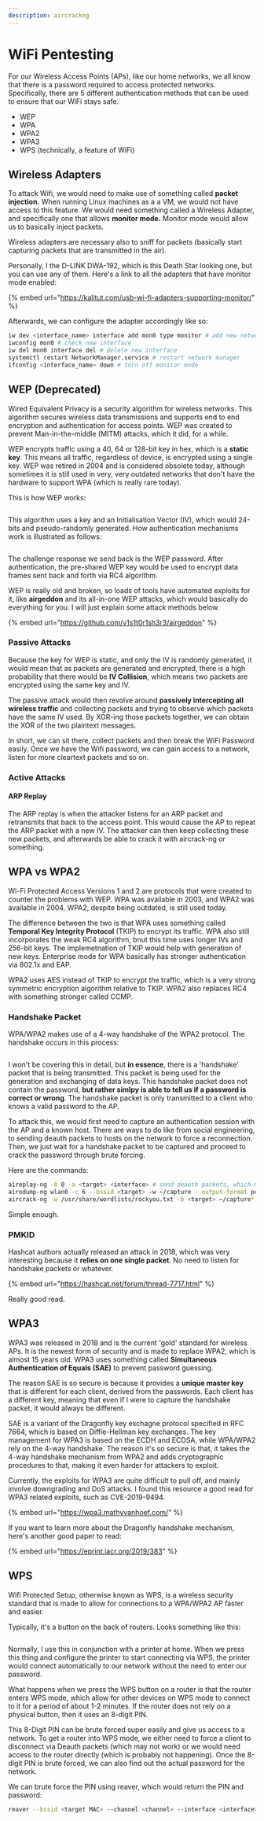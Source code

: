 ```yaml
---
description: aircrackng
---
```


# WiFi Pentesting

For our Wireless Access Points (APs), like our home networks, we all know that there is a password required to access protected networks. Specifically, there are 5 different authentication methods that can be used to ensure that our WiFi stays safe.&#x20;

* WEP
* WPA
* WPA2
* WPA3&#x20;
* WPS (technically, a feature of WiFi)

## Wireless Adapters

To attack Wifi, we would need to make use of something called **packet injection.** When running Linux machines as a a VM, we would not have access to this feature. We would need something called a Wireless Adapter, and specifically one that allows **monitor mode.** Monitor mode would allow us to basically inject packets.&#x20;

Wireless adapters are necessary also to sniff for packets (basically start capturing packets that are transmitted in the air).&#x20;

Personally, I the D-LINK DWA-192, which is this Death Star looking one, but you can use any of them. Here's a link to all the adapters that have monitor mode enabled:

{% embed url="https://kalitut.com/usb-wi-fi-adapters-supporting-monitor/" %}

Afterwards, we can configure the adapter accordingly like so:

```bash
iw dev <interface_name> interface add mon0 type monitor # add new network interface with monitor mode
iwconfig mon0 # check new interface
iw del mon0 interface del # delete new interface
systemctl restart NetworkManager.service # restart network manager
ifconfig <interface_name> down # turn off monitor mode
```

## WEP (Deprecated)

Wired Equivalent Privacy is a security algorithm for wireless networks. This algorithm secures wireless data transmissions and supports end to end encryption and authentication for access points. WEP was created to prevent Man-in-the-middle (MITM) attacks, which it did, for a while.&#x20;

WEP encrypts traffic using a 40, 64 or 128-bit key in hex, which is a **static key**. This means all traffic, regardless of device, is encrypted using a single key. WEP was retired in 2004 and is considered obsolete today, although sometimes it is still used in very, very outdated networks that don't have the hardware to support WPA (which is really rare today).&#x20;

This is how WEP works:

<figure><img src="../.gitbook/assets/image (3) (5).png" alt=""><figcaption></figcaption></figure>

This algorithm uses a key and an Initialisation Vector (IV), which would 24-bits and pseudo-randomly generated. How authentication mechanisms work is illustrated as follows:

<figure><img src="../.gitbook/assets/image (1) (1) (2).png" alt=""><figcaption></figcaption></figure>

The challenge response we send back is the WEP password. After authentication, the pre-shared WEP key would be used to encrypt data frames sent back and forth via RC4 algorithm.&#x20;

WEP is really old and broken, so loads of tools have automated exploits for it, like **airgeddon** and its  all-in-one WEP attacks, which would basically do everything for you. I will just explain some attack methods below.

{% embed url="https://github.com/v1s1t0r1sh3r3/airgeddon" %}

### Passive Attacks

Because the key for WEP is static, and only the IV is randomly generated, it would mean that as packets are generated and encrypted, there is a high probability that there would be **IV Collision**, which means two packets are encrypted using the same key and IV.&#x20;

The passive attack would then revolve around **passively intercepting all wireless traffic** and collecting packets and trying to observe which packets have the same IV used. By XOR-ing those packets together, we can obtain the XOR of the two plaintext messages.&#x20;

In short, we can sit there, collect packets and then break the WiFi Password easily. Once we have the Wifi password, we can gain access to a network, listen for more cleartext packets and so on.&#x20;

### Active Attacks

#### ARP Replay

The ARP replay is when the attacker listens for an ARP packet and retransmits that back to the access point. This would cause the AP to repeat the ARP packet with a new IV. The attacker can then keep collecting these new packets, and afterwards be able to crack it with aircrack-ng or something.

## WPA vs WPA2&#x20;

Wi-Fi Protected Access Versions 1 and 2 are protocols that were created to counter the problems with WEP. WPA was available in 2003, and WPA2 was available in 2004. WPA2, despite being outdated, is still used today.

The difference between the two is that WPA uses something called **Temporal Key Integrity Protocol** (TKIP) to encrypt its traffic. WPA also still incorporates the weak RC4 algorithm, bnut this time uses longer IVs and 256-bit keys. The implemetnation of TKIP would help with generation of new keys. Enterprise mode for WPA basically has stronger authentication via 802.1x and EAP.&#x20;

WPA2 uses AES instead of TKIP to encrypt the traffic, which is a very strong symmetric encryption algorithm relative to TKIP. WPA2 also replaces RC4 with something stronger called CCMP.&#x20;

### Handshake Packet

WPA/WPA2 makes use of a 4-way handshake of the WPA2 protocol. The handshake occurs in this process:

<figure><img src="../.gitbook/assets/image (1) (5).png" alt=""><figcaption></figcaption></figure>

I won't be covering this in detail, but **in essence**, there is a 'handshake' packet that is being transmitted. This packet is being used for the generation and exchanging of data keys. This handshake packet does not contain the password, **but rather simlpy is able to tell us if a password is correct or wrong**. The handshake packet is only transmitted to a client who knows a valid password to the AP.&#x20;

To attack this, we would first need to capture an authentication session with the AP and a known host. There are ways to do like from social engineering, to sending deauth packets to hosts on the network to force a reconnection. Then, we just wait for a handshake packet to be captured and proceed to crack the password through brute forcing.

Here are the commands:

```bash
aireplay-ng -0 0 -a <target> <interface> # send deauth packets, which may work
airodump-ng wlan0 -c 6 --bssid <target> -w ~/capture --output-format pcap # listen for packet
aircrack-ng -w /usr/share/wordlists/rockyou.txt -b <target> ~/capture*.pcap #crack password
```

Simple enough.

### PMKID

Hashcat authors actually released an attack in 2018, which was very interesting because it **relies on one single packet**. No need to listen for handshake packets or whatever.

{% embed url="https://hashcat.net/forum/thread-7717.html" %}

Really good read.

## WPA3

WPA3 was released in 2018 and is the current 'gold' standard for wireless APs. It is the newest form of security and is made to replace WPA2, which is almost 15 years old. WPA3 uses something called **Simultaneous Authentication of Equals (SAE)** to prevent password guessing.&#x20;

The reason SAE is so secure is because it provides a **unique master key** that is different for each client, derived from the passwords. Each client has a different key, meaning that even if I were to capture the handshake packet, it would always be different.&#x20;

SAE is a variant of the Dragonfly key exchagne protocol specified in RFC 7664, which is based on Diffie-Hellman key exchanges. The key management for WPA3 is based on the ECDH and ECDSA, while WPA/WPA2 rely on the 4-way handshake. The reason it's so secure is that, it takes the 4-way handshake mechanism from WPA2 and adds cryptographic procedures to that, making it even harder for attackers to exploit.

Currently, the exploits for WPA3 are quite difficult to pull off, and mainly involve downgrading and DoS attacks. I found this resource a good read for WPA3 related exploits, such as CVE-2019-9494.

{% embed url="https://wpa3.mathyvanhoef.com/" %}

If you want to learn more about the Dragonfly handshake mechanism, here's another good paper to read:

{% embed url="https://eprint.iacr.org/2019/383" %}

## WPS

Wifi Protected Setup, otherwise known as WPS, is a wireless security standard that is made to allow for connections to a WPA/WPA2 AP faster and easier.

Typically, it's a button on the back of routers. Looks something like this:

<figure><img src="../.gitbook/assets/image (8).png" alt=""><figcaption></figcaption></figure>

Normally, I use this in conjunction with a printer at home. When we press this thing and configure the printer to start connecting via WPS, the printer would connect automatically to our network without the need to enter our password.

What happens when we press the WPS button on a router is that the router enters WPS mode, which allow for other devices on WPS mode to connect to it for a period of about 1-2 minutes. If the router does not rely on a physical button, then it uses an 8-digit PIN.

This 8-Digit PIN can be brute forced super easily and give us access to a network. To get a router into WPS mode, we either need to force a client to disconnect via Deauth packets (which may not work) or we would need access to the router directly (which is probably not happening). Once the 8-digit PIN is brute forced, we can also find out the actual password for the network.&#x20;

We can brute force the PIN using reaver, which would return the PIN and password:

```bash
reaver --bssid <target MAC> --channel <channel> --interface <interface> -vvv -no-associate
```
